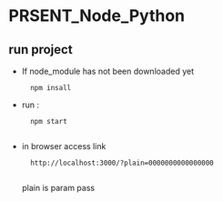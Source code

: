 # PRSENT_Node_Python

## run project


- If node_module has not been downloaded yet

  ```
    npm insall 

  ```
  
- run :
  ```
    npm start
    
  ```

- in browser access link

  ```
    http://localhost:3000/?plain=0000000000000000
    
  ```
  plain is param pass
